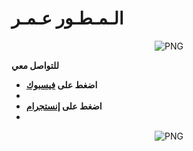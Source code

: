 </p> 
<h1>الـمـطـور عـمـر</h1>

<p align="center">
    <img align="center" alt="PNG" src="https://i.imgur.com/Gvp4imE.jpeg" />



**للتواصل معي**


-  **اضغط على [فيسبوك](https://www.facebook.com/100078235290006?mibextid=ZbWKwL)**
-  
-  **اضغط على [إنستجرام](https://www.instagram.com/arrogant3j?igsh=eG0wY3VqOWVjMjYy)**
-  

<p align="center">
    <img align="center" alt="PNG" src="https://i.imgur.com/HgMTO54.jpeg" />
</p> 
